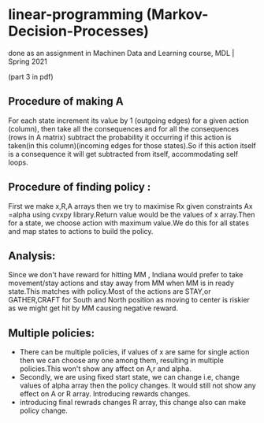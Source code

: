 # linear-programming (Markov-Decision-Processes)
done as an assignment in Machinen Data and Learning course, MDL | Spring 2021

(part 3 in pdf)

## Procedure of making A

For each state increment its value by 1 (outgoing edges) for a given action (column), then take all the consequences and for all the consequences (rows in A matrix) subtract the probability it occurring if this action is taken(in this column)(incoming edges for those states).So if this action itself is a consequence it will get subtracted from itself, accommodating self loops.

## Procedure of finding policy :
First we make x,R,A arrays then we try to maximise Rx given constraints Ax =alpha using cvxpy library.Return value would be the values of x array.Then for a state, we choose action with maximum value.We do this for all states and map states to actions to build the policy.


## Analysis:
Since we don't have reward for hitting MM , Indiana would prefer to take movement/stay actions and stay away from MM when MM is in ready state.This matches with policy.Most of the actions are STAY,or GATHER,CRAFT for South and North position as moving to center is riskier as we might get hit by MM causing negative reward.

## Multiple policies:
* There can be multiple policies, if values of x are same for single action then we can choose any one among them, resulting in multiple policies.This won't show any affect on A,r and alpha.
* Secondly, we are using fixed start state, we can change i.e, change values of alpha array then the policy changes. It would still not show any effect on A or R array. Introducing rewards changes.
* introducing final rewrads changes R array, this change also can make policy change.
